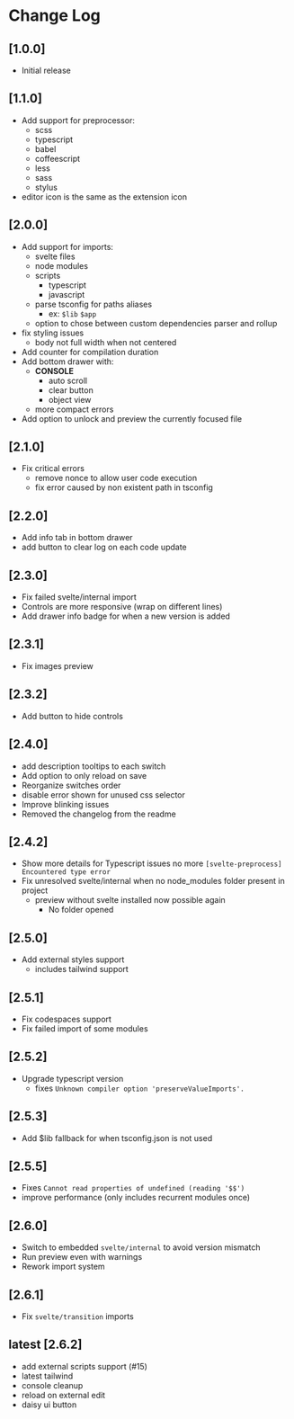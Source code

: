 # Change Log

## [1.0.0]

- Initial release

## [1.1.0]

- Add support for preprocessor:
  - scss
  - typescript
  - babel
  - coffeescript
  - less
  - sass
  - stylus
- editor icon is the same as the extension icon

## [2.0.0]

- Add support for imports:
  - svelte files
  - node modules
  - scripts
    - typescript
    - javascript
  - parse tsconfig for paths aliases
    - ex: `$lib` `$app`
  - option to chose between custom dependencies parser and rollup
- fix styling issues
  - body not full width when not centered
- Add counter for compilation duration
- Add bottom drawer with:
  - **CONSOLE**
    - auto scroll
    - clear button
    - object view
  - more compact errors
- Add option to unlock and preview the currently focused file

## [2.1.0]

- Fix critical errors
  - remove nonce to allow user code execution
  - fix error caused by non existent path in tsconfig

## [2.2.0]

- Add info tab in bottom drawer
- add button to clear log on each code update

## [2.3.0]

- Fix failed svelte/internal import
- Controls are more responsive (wrap on different lines)
- Add drawer info badge for when a new version is added

## [2.3.1]

- Fix images preview

## [2.3.2]

- Add button to hide controls

## [2.4.0]

- add description tooltips to each switch
- Add option to only reload on save
- Reorganize switches order
- disable error shown for unused css selector
- Improve blinking issues
- Removed the changelog from the readme

## [2.4.2]

- Show more details for Typescript issues no more `[svelte-preprocess] Encountered type error`
- Fix unresolved svelte/internal when no node_modules folder present in project
  - preview without svelte installed now possible again
    - No folder opened

## [2.5.0]

- Add external styles support
  - includes tailwind support

## [2.5.1]

- Fix codespaces support
- Fix failed import of some modules

## [2.5.2]

- Upgrade typescript version
  - fixes `Unknown compiler option 'preserveValueImports'.`

## [2.5.3]

- Add $lib fallback for when tsconfig.json is not used

## [2.5.5]

- Fixes `Cannot read properties of undefined (reading '$$')`
- improve performance (only includes recurrent modules once)

## [2.6.0]

- Switch to embedded `svelte/internal` to avoid version mismatch
- Run preview even with warnings
- Rework import system


## [2.6.1]

- Fix `svelte/transition` imports

## latest [2.6.2]

+ add external scripts support (#15)
+ latest tailwind
+ console cleanup
+ reload on external edit
+ daisy ui button